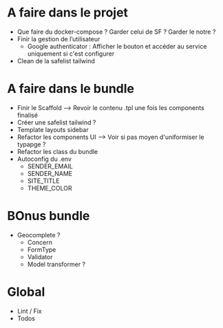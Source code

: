 # A faire dans le projet
- Que faire du docker-compose ? Garder celui de SF ? Garder le notre ?
- Finir la gestion de l’utilisateur
    - Google authenticator : Afficher le bouton et accéder au service uniquement si c'est configurer
- Clean de la safelist tailwind

# A faire dans le bundle
- Finir le Scaffold --> Revoir le contenu .tpl une fois les components finalisé
- Créer une safelist tailwind ?
- Template layouts sidebar
- Refactor les components UI --> Voir si pas moyen d'uniformiser le typapge ?
- Refactor les class du bundle
- Autoconfig du .env
  - SENDER_EMAIL
  - SENDER_NAME
  - SITE_TITLE
  - THEME_COLOR

# BOnus bundle
- Geocomplete ?
  - Concern
  - FormType
  - Validator
  - Model transformer ?

# Global
- Lint / Fix
- Todos